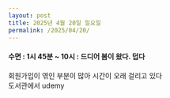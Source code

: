 ```yaml
---
layout: post
title: 2025년 4월 20일 일요일
permalink: /2025/04/20/
---
```

#### 수면 : 1시  45분 ~ 10시 : 드디어 봄이 왔다. 덥다<br/>
회원가입이 엮인 부분이 많아 시간이 오래 걸리고 있다<br/>
도서관에서 udemy